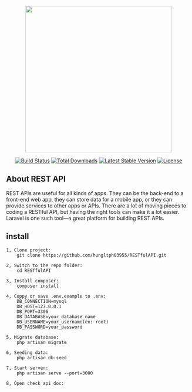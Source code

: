 <p align="center"><img src="https://res.cloudinary.com/dtfbvvkyp/image/upload/v1566331377/laravel-logolockup-cmyk-red.svg" width="400"></p>

<p align="center">
<a href="https://travis-ci.org/laravel/framework"><img src="https://travis-ci.org/laravel/framework.svg" alt="Build Status"></a>
<a href="https://packagist.org/packages/laravel/framework"><img src="https://poser.pugx.org/laravel/framework/d/total.svg" alt="Total Downloads"></a>
<a href="https://packagist.org/packages/laravel/framework"><img src="https://poser.pugx.org/laravel/framework/v/stable.svg" alt="Latest Stable Version"></a>
<a href="https://packagist.org/packages/laravel/framework"><img src="https://poser.pugx.org/laravel/framework/license.svg" alt="License"></a>
</p>

## About REST API

REST APIs are useful for all kinds of apps. They can be the back-end to a front-end web app, they can store data for a mobile app, or they can provide services to other apps or APIs. There are a lot of moving pieces to coding a RESTful API, but having the right tools can make it a lot easier. Laravel is one such tool—a great platform for building REST APIs.

## install 
    1, Clone project:
        git clone https://github.com/hungltph03955/RESTfulAPI.git 
     
    2, Switch to the repo folder:
        cd RESTfulAPI
    
    3, Install composer:
        composer install
    
    4, Coppy or save .env.example to .env:
        DB_CONNECTION=mysql
        DB_HOST=127.0.0.1
        DB_PORT=3306
        DB_DATABASE=your_database_name
        DB_USERNAME=your_username(ex: root)
        DB_PASSWORD=your_password
    
    5, Migrate database:
        php artisan migrate 
        
    6, Seeding data:
        php artisan db:seed
    
    7, Start server:
        php artisan serve --port=3000
    
    8, Open check api doc:
        
        
